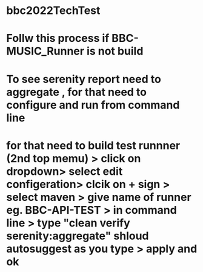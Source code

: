 # bbc2022TechTest
# Follw this process if BBC-MUSIC_Runner is not build 
# To see serenity  report need to aggregate , for that need to configure and run from command line 
# for that  need to build  test runnner (2nd top memu) > click on dropdown> select edit configeration> clcik on + sign > select maven > give name of runner eg. BBC-API-TEST > in command line > type "clean verify serenity:aggregate" shloud autosuggest as you type > apply and ok 
